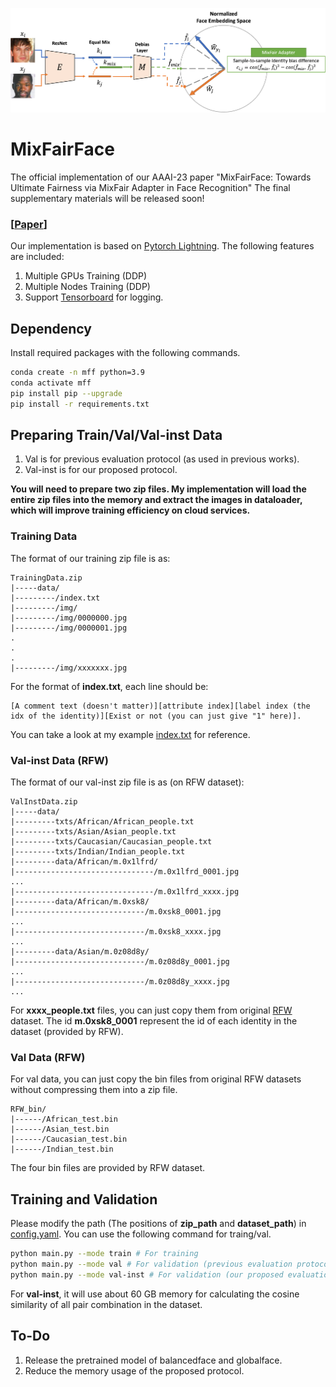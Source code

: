 <p align='center'>
<img src='src/teaser.png'>
</p>

# MixFairFace
The official implementation of our AAAI-23 paper "MixFairFace: Towards Ultimate Fairness via MixFair Adapter in Face Recognition" The final supplementary materials will be released soon!

### [[Paper](https://arxiv.org/abs/2211.15181)]

Our implementation is based on [Pytorch Lightning](https://www.pytorchlightning.ai/). The following features are included:
1. Multiple GPUs Training (DDP)
2. Multiple Nodes Training (DDP)
3. Support [Tensorboard](https://www.tensorflow.org/tensorboard) for logging.


## Dependency
Install required packages with the following commands.
```bash
conda create -n mff python=3.9
conda activate mff
pip install pip --upgrade
pip install -r requirements.txt
```


## Preparing Train/Val/Val-inst Data
1. Val is for previous evaluation protocol (as used in previous works).
2. Val-inst is for our proposed protocol.

**You will need to prepare two zip files. My implementation will load the entire zip files into the memory and extract the images in dataloader, which will improve training efficiency on cloud services.**

### Training Data
The format of our training zip file is as:
```
TrainingData.zip
|-----data/
|---------/index.txt
|---------/img/
|---------/img/0000000.jpg
|---------/img/0000001.jpg
.
.
.
|---------/img/xxxxxxx.jpg
```
For the format of **index.txt**, each line should be:
```
[A comment text (doesn't matter)][attribute index][label index (the idx of the identity)][Exist or not (you can just give "1" here)].
```
You can take a look at my example [index.txt](https://drive.google.com/file/d/1Pe7IZoyI2ii6xqXxSYiP2CFJKkEkKE9B/view?usp=share_link) for reference.


### Val-inst Data (RFW)
The format of our val-inst zip file is as (on RFW dataset):
```
ValInstData.zip
|-----data/
|---------txts/African/African_people.txt
|---------txts/Asian/Asian_people.txt
|---------txts/Caucasian/Caucasian_people.txt
|---------txts/Indian/Indian_people.txt
|---------data/African/m.0x1lfrd/
|-------------------------------/m.0x1lfrd_0001.jpg
...
|-------------------------------/m.0x1lfrd_xxxx.jpg
|---------data/African/m.0xsk8/
|-----------------------------/m.0xsk8_0001.jpg
...
|-----------------------------/m.0xsk8_xxxx.jpg
...
|---------data/Asian/m.0z08d8y/
|-----------------------------/m.0z08d8y_0001.jpg
...
|-----------------------------/m.0z08d8y_xxxx.jpg
...
```
For **xxxx_people.txt** files, you can just copy them from original [RFW](http://www.whdeng.cn/RFW/index.html) dataset. The id **m.0xsk8_0001** represent the id of each identity in the dataset (provided by RFW).

### Val Data (RFW)
For val data, you can just copy the bin files from original RFW datasets without compressing them into a zip file.
```
RFW_bin/
|------/African_test.bin
|------/Asian_test.bin
|------/Caucasian_test.bin
|------/Indian_test.bin
```
The four bin files are provided by RFW dataset.


## Training and Validation
Please modify the path (The positions of **zip_path** and **dataset_path**) in [config.yaml](./config.yaml). You can use the following command for traing/val.
```bash
python main.py --mode train # For training
python main.py --mode val # For validation (previous evaluation protocol)
python main.py --mode val-inst # For validation (our proposed evaluation protocol)
```
For **val-inst**, it will use about 60 GB memory for calculating the cosine similarity of all pair combination in the dataset.

## To-Do
1. Release the pretrained model of balancedface and globalface.
2. Reduce the memory usage of the proposed protocol.
